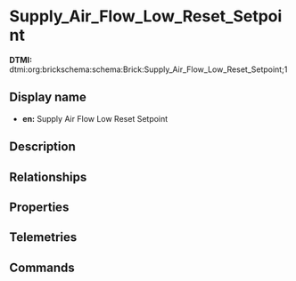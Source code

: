 # Supply_Air_Flow_Low_Reset_Setpoint
**DTMI:** dtmi:org:brickschema:schema:Brick:Supply_Air_Flow_Low_Reset_Setpoint;1
## Display name
- **en:** Supply Air Flow Low Reset Setpoint
## Description
## Relationships
## Properties
## Telemetries
## Commands
